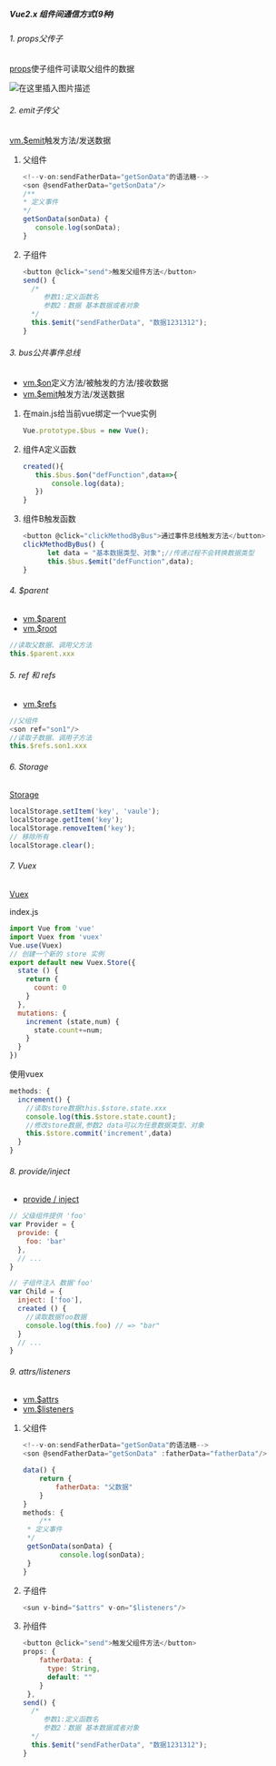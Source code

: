 ##### Vue2.x 组件间通信方式(9种)

###### 1. props父传子

[props](https://cn.vuejs.org/v2/guide/components-props.html#ad)使子组件可读取父组件的数据

![在这里插入图片描述](https://img-blog.csdnimg.cn/20201028194231565.png?x-oss-process=image/watermark,type_ZmFuZ3poZW5naGVpdGk,shadow_10,text_aHR0cHM6Ly9ibG9nLmNzZG4ubmV0L3dlaXhpbl80NDkxNTQxOQ==,size_16,color_FFFFFF,t_70#pic_center)

###### 2. emit子传父 

[vm.$emit](https://cn.vuejs.org/v2/api/#vm-emit)触发方法/发送数据

1. 父组件

   ```javascript
   <!--v-on:sendFatherData="getSonData"的语法糖-->
   <son @sendFatherData="getSonData"/>
   /**
   * 定义事件
   */
   getSonData(sonData) {
      console.log(sonData);
   }
   ```

   

2. 子组件

   ```javascript
   <button @click="send">触发父组件方法</button>
   send() {
     /*
        参数1:定义函数名
        参数2：数据 基本数据或者对象
     */
     this.$emit("sendFatherData", "数据1231312");
   }
   ```

   

###### 3. bus公共事件总线 

- [vm.$on](https://cn.vuejs.org/v2/api/#vm-on)定义方法/被触发的方法/接收数据
- [vm.$emit](https://cn.vuejs.org/v2/api/#vm-emit)触发方法/发送数据

1. 在main.js给当前vue绑定一个vue实例

   ```javascript
   Vue.prototype.$bus = new Vue();
   ```

2. 组件A定义函数

   ```javascript
   created(){
      this.$bus.$on("defFunction",data=>{
          console.log(data);
      })
   }
   ```

3. 组件B触发函数

   ```javascript
   <button @click="clickMethodByBus">通过事件总线触发方法</button>
   clickMethodByBus() {
         let data = "基本数据类型、对象";//传递过程不会转换数据类型
         this.$bus.$emit("defFunction",data);
   }
   ```

   

###### 4. $parent

- [vm.$parent](https://cn.vuejs.org/v2/api/#vm-parent)
- [vm.$root](https://cn.vuejs.org/v2/api/#vm-root)

```javascript
//读取父数据、调用父方法
this.$parent.xxx
```

###### 5. ref 和 refs

- [vm.$refs](https://cn.vuejs.org/v2/api/#vm-refs)

```javascript
//父组件
<son ref="son1"/>
//读取子数据、调用子方法
this.$refs.son1.xxx
```

###### 6. Storage

[Storage](https://developer.mozilla.org/zh-CN/docs/Web/API/Window/localStorage)

```javascript
localStorage.setItem('key', 'vaule');
localStorage.getItem('key');
localStorage.removeItem('key');
// 移除所有
localStorage.clear();
```

###### 7. Vuex

[Vuex](https://vuex.vuejs.org/zh/guide/)

index.js

```javascript
import Vue from 'vue'
import Vuex from 'vuex'
Vue.use(Vuex)
// 创建一个新的 store 实例
export default new Vuex.Store({
  state () {
    return {
      count: 0
    }
  },
  mutations: {
    increment (state,num) {
      state.count+=num;
    }
  }
})
```

使用vuex

```javascript
methods: {
  increment() {
    //读取store数据this.$store.state.xxx
    console.log(this.$store.state.count);
    //修改store数据,参数2 data可以为任意数据类型、对象
    this.$store.commit('increment',data)
  }
}
```

###### 8. provide/inject 

- [provide / inject](https://cn.vuejs.org/v2/api/#provide-inject)

```javascript
// 父级组件提供 'foo'
var Provider = {
  provide: {
    foo: 'bar'
  },
  // ...
}

// 子组件注入 数据'foo'
var Child = {
  inject: ['foo'],
  created () {
    //读取数据foo数据
    console.log(this.foo) // => "bar"
  }
  // ...
}
```



###### 9. $attrs/$listeners

- [vm.$attrs](https://cn.vuejs.org/v2/api/#vm-attrs)
- [vm.$listeners](https://cn.vuejs.org/v2/api/#vm-listeners)

1. 父组件

   ```javascript
   <!--v-on:sendFatherData="getSonData"的语法糖-->
   <son @sendFatherData="getSonData" :fatherData="fatherData"/>
   
   data() {
       return {
           fatherData: "父数据"
       }
   }
   methods: {
       /**
   	* 定义事件
   	*/
   	getSonData(sonData) {
      		console.log(sonData);
   	}
   }
   ```

2. 子组件

   ```javascript
   <sun v-bind="$attrs" v-on="$listeners"/>
   ```

3. 孙组件

   ```javascript
   <button @click="send">触发父组件方法</button>
   props: {
       fatherData: {
         type: String,
         default: ""
       }
    },
   send() {
     /*
        参数1:定义函数名
        参数2：数据 基本数据或者对象
     */
     this.$emit("sendFatherData", "数据1231312");
   }
   ```

   